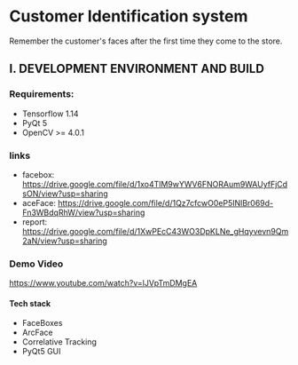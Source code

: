 # Customer Identification system

Remember the customer's faces after the first time they come to the store.

## I. DEVELOPMENT ENVIRONMENT AND BUILD

### Requirements:

- Tensorflow 1.14
- PyQt 5
- OpenCV >= 4.0.1

### links

* facebox: https://drive.google.com/file/d/1xo4TlM9wYWV6FNORAum9WAUyfFjCdsON/view?usp=sharing
* aceFace: https://drive.google.com/file/d/1Qz7cfcwO0eP5INlBr069d-Fn3WBdqRhW/view?usp=sharing
* report: https://drive.google.com/file/d/1XwPEcC43WO3DpKLNe_gHqyvevn9Qm2aN/view?usp=sharing

### Demo Video

https://www.youtube.com/watch?v=lJVpTmDMgEA

#### Tech stack

- FaceBoxes
- ArcFace
- Correlative Tracking
- PyQt5 GUI
